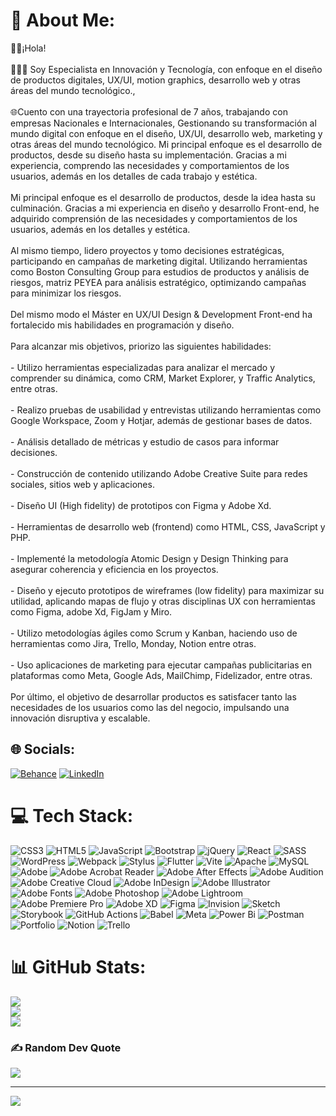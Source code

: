 # 💫 About Me:
👋🏻¡Hola!⁣<br>⁣<br>👨🏻‍💻 Soy Especialista en Innovación y Tecnología, con enfoque en el diseño de productos digitales, UX/UI, motion graphics, desarrollo web y otras áreas del mundo tecnológico.,⁣<br>⁣<br>🌐Cuento con una trayectoria profesional de 7 años, trabajando con empresas Nacionales e Internacionales, Gestionando su transformación al mundo digital con enfoque en el diseño, UX/UI, desarrollo web, marketing y otras áreas del mundo tecnológico. Mi principal enfoque es el desarrollo de productos, desde su diseño hasta su implementación. Gracias a mi experiencia, comprendo las necesidades y comportamientos de los usuarios, además en los detalles de cada trabajo y estética.⁣<br>⁣<br>Mi principal enfoque es el desarrollo de productos, desde la idea hasta su culminación. Gracias a mi experiencia en diseño y desarrollo Front-end, he adquirido comprensión de las necesidades y comportamientos de los usuarios, además en los detalles y estética. ⁣<br>⁣<br>Al mismo tiempo, lidero proyectos y tomo decisiones estratégicas, participando en campañas de marketing digital. Utilizando herramientas como Boston Consulting Group para estudios de productos y análisis de riesgos, matriz PEYEA para análisis estratégico, optimizando campañas para minimizar los riesgos. ⁣<br>⁣<br>Del mismo modo el Máster en UX/UI Design & Development Front-end ha fortalecido mis habilidades en programación y diseño.⁣<br>⁣<br>Para alcanzar mis objetivos, priorizo las siguientes habilidades:⁣<br>⁣<br>- Utilizo herramientas especializadas para analizar el mercado y comprender su dinámica, como CRM, Market Explorer, y Traffic Analytics, entre otras.⁣<br>⁣<br>- Realizo pruebas de usabilidad y entrevistas utilizando herramientas como Google Workspace, Zoom y Hotjar, además de gestionar bases de datos.⁣<br>⁣<br>- Análisis detallado de métricas y estudio de casos para informar decisiones.⁣<br>⁣<br>- Construcción de contenido utilizando Adobe Creative Suite para redes sociales, sitios web y aplicaciones.⁣<br>⁣<br>- Diseño UI (High fidelity) de prototipos con Figma y Adobe Xd.⁣<br>⁣<br>- Herramientas de desarrollo web (frontend) como HTML, CSS, JavaScript y PHP.⁣<br>⁣<br>- Implementé la metodología Atomic Design y Design Thinking para asegurar coherencia y eficiencia en los proyectos.⁣<br>⁣<br>- Diseño y ejecuto prototipos de wireframes (low fidelity) para maximizar su utilidad, aplicando mapas de flujo y otras disciplinas UX con herramientas como Figma, adobe Xd, FigJam y Miro.⁣<br>⁣<br>- Utilizo metodologías ágiles como Scrum y Kanban, haciendo uso de herramientas como Jira, Trello, Monday, Notion entre otras.⁣<br>⁣<br>- Uso aplicaciones de marketing para ejecutar campañas publicitarias en plataformas como Meta, Google Ads, MailChimp, Fidelizador, entre otras.⁣<br>⁣<br>Por último, el objetivo de desarrollar productos es satisfacer tanto las necesidades de los usuarios como las del negocio, impulsando una innovación disruptiva y escalable. 


## 🌐 Socials:
[![Behance](https://img.shields.io/badge/Behance-1769ff?logo=behance&logoColor=white)](https://behance.net/https://www.behance.net/sanchez91) [![LinkedIn](https://img.shields.io/badge/LinkedIn-%230077B5.svg?logo=linkedin&logoColor=white)](https://linkedin.com/in/https://www.linkedin.com/in/jesus-sanchez9129/) 

# 💻 Tech Stack:
![CSS3](https://img.shields.io/badge/css3-%231572B6.svg?style=for-the-badge&logo=css3&logoColor=white) ![HTML5](https://img.shields.io/badge/html5-%23E34F26.svg?style=for-the-badge&logo=html5&logoColor=white) ![JavaScript](https://img.shields.io/badge/javascript-%23323330.svg?style=for-the-badge&logo=javascript&logoColor=%23F7DF1E) ![Bootstrap](https://img.shields.io/badge/bootstrap-%238511FA.svg?style=for-the-badge&logo=bootstrap&logoColor=white) ![jQuery](https://img.shields.io/badge/jquery-%230769AD.svg?style=for-the-badge&logo=jquery&logoColor=white) ![React](https://img.shields.io/badge/react-%2320232a.svg?style=for-the-badge&logo=react&logoColor=%2361DAFB) ![SASS](https://img.shields.io/badge/SASS-hotpink.svg?style=for-the-badge&logo=SASS&logoColor=white) ![WordPress](https://img.shields.io/badge/WordPress-%23117AC9.svg?style=for-the-badge&logo=WordPress&logoColor=white) ![Webpack](https://img.shields.io/badge/webpack-%238DD6F9.svg?style=for-the-badge&logo=webpack&logoColor=black) ![Stylus](https://img.shields.io/badge/stylus-%23ff6347.svg?style=for-the-badge&logo=stylus&logoColor=white) ![Flutter](https://img.shields.io/badge/Flutter-%2302569B.svg?style=for-the-badge&logo=Flutter&logoColor=white) ![Vite](https://img.shields.io/badge/vite-%23646CFF.svg?style=for-the-badge&logo=vite&logoColor=white) ![Apache](https://img.shields.io/badge/apache-%23D42029.svg?style=for-the-badge&logo=apache&logoColor=white) ![MySQL](https://img.shields.io/badge/mysql-4479A1.svg?style=for-the-badge&logo=mysql&logoColor=white) ![Adobe](https://img.shields.io/badge/adobe-%23FF0000.svg?style=for-the-badge&logo=adobe&logoColor=white) ![Adobe Acrobat Reader](https://img.shields.io/badge/Adobe%20Acrobat%20Reader-EC1C24.svg?style=for-the-badge&logo=Adobe%20Acrobat%20Reader&logoColor=white) ![Adobe After Effects](https://img.shields.io/badge/Adobe%20After%20Effects-9999FF.svg?style=for-the-badge&logo=Adobe%20After%20Effects&logoColor=white) ![Adobe Audition](https://img.shields.io/badge/Adobe%20Audition-9999FF.svg?style=for-the-badge&logo=Adobe%20Audition&logoColor=white) ![Adobe Creative Cloud](https://img.shields.io/badge/Adobe%20Creative%20Cloud-DA1F26.svg?style=for-the-badge&logo=Adobe%20Creative%20Cloud&logoColor=white) ![Adobe InDesign](https://img.shields.io/badge/Adobe%20InDesign-49021F?style=for-the-badge&logo=adobeindesign&logoColor=FF3366) ![Adobe Illustrator](https://img.shields.io/badge/adobe%20illustrator-%23FF9A00.svg?style=for-the-badge&logo=adobe%20illustrator&logoColor=white) ![Adobe Fonts](https://img.shields.io/badge/Adobe%20Fonts-000B1D.svg?style=for-the-badge&logo=Adobe%20Fonts&logoColor=white) ![Adobe Photoshop](https://img.shields.io/badge/adobe%20photoshop-%2331A8FF.svg?style=for-the-badge&logo=adobe%20photoshop&logoColor=white) ![Adobe Lightroom](https://img.shields.io/badge/Adobe%20Lightroom-31A8FF.svg?style=for-the-badge&logo=Adobe%20Lightroom&logoColor=white) ![Adobe Premiere Pro](https://img.shields.io/badge/Adobe%20Premiere%20Pro-9999FF.svg?style=for-the-badge&logo=Adobe%20Premiere%20Pro&logoColor=white) ![Adobe XD](https://img.shields.io/badge/Adobe%20XD-470137?style=for-the-badge&logo=Adobe%20XD&logoColor=#FF61F6) ![Figma](https://img.shields.io/badge/figma-%23F24E1E.svg?style=for-the-badge&logo=figma&logoColor=white) ![Invision](https://img.shields.io/badge/invision-FF3366?style=for-the-badge&logo=invision&logoColor=white) ![Sketch](https://img.shields.io/badge/Sketch-FFB387?style=for-the-badge&logo=sketch&logoColor=black) ![Storybook](https://img.shields.io/badge/-Storybook-FF4785?style=for-the-badge&logo=storybook&logoColor=white) ![GitHub Actions](https://img.shields.io/badge/github%20actions-%232671E5.svg?style=for-the-badge&logo=githubactions&logoColor=white) ![Babel](https://img.shields.io/badge/Babel-F9DC3e?style=for-the-badge&logo=babel&logoColor=black) ![Meta](https://img.shields.io/badge/Meta-%230467DF.svg?style=for-the-badge&logo=Meta&logoColor=white) ![Power Bi](https://img.shields.io/badge/power_bi-F2C811?style=for-the-badge&logo=powerbi&logoColor=black) ![Postman](https://img.shields.io/badge/Postman-FF6C37?style=for-the-badge&logo=postman&logoColor=white) ![Portfolio](https://img.shields.io/badge/Portfolio-%23000000.svg?style=for-the-badge&logo=firefox&logoColor=#FF7139) ![Notion](https://img.shields.io/badge/Notion-%23000000.svg?style=for-the-badge&logo=notion&logoColor=white) ![Trello](https://img.shields.io/badge/Trello-%23026AA7.svg?style=for-the-badge&logo=Trello&logoColor=white)
# 📊 GitHub Stats:
![](https://github-readme-stats.vercel.app/api?username=Sanchez9129&theme=blue_navy&hide_border=false&include_all_commits=false&count_private=false)<br/>
![](https://github-readme-streak-stats.herokuapp.com/?user=Sanchez9129&theme=blue_navy&hide_border=false)<br/>
![](https://github-readme-stats.vercel.app/api/top-langs/?username=Sanchez9129&theme=blue_navy&hide_border=false&include_all_commits=false&count_private=false&layout=compact)

### ✍️ Random Dev Quote
![](https://quotes-github-readme.vercel.app/api?type=vetical&theme=tokyonight)

---
[![](https://visitcount.itsvg.in/api?id=Sanchez9129&icon=9&color=1)](https://visitcount.itsvg.in)

